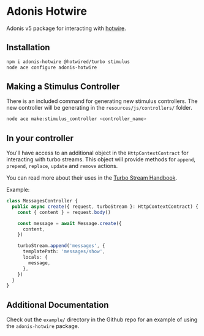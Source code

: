 # Adonis Hotwire

Adonis v5 package for interacting with [hotwire](https://turbo.hotwire.dev/).

## Installation

```bash
npm i adonis-hotwire @hotwired/turbo stimulus
node ace configure adonis-hotwire
```

## Making a Stimulus Controller

There is an included command for generating new stimulus controllers. The new controller will be generating in the `resources/js/controllers/` folder.

```bash
node ace make:stimulus_controller <controller_name>
```

## In your controller

You'll have access to an additional object in the `HttpContextContract` for interacting with turbo streams.
This object will provide methods for `append`, `prepend`, `replace`, `update` and `remove` actions.

You can read more about their uses in the [Turbo Stream Handbook](https://turbo.hotwire.dev/handbook/streams).

Example:

```typescript
class MessagesController {
  public async create({ request, turboStream }: HttpContextContract) {
    const { content } = request.body()

    const message = await Message.create({
      content,
    })

    turboStream.append('messages', {
      templatePath: 'messages/show',
      locals: {
        message,
      },
    })
  }
}
```

## Additional Documentation
Check out the `example/` directory in the Github repo for an example of using the `adonis-hotwire` package.


